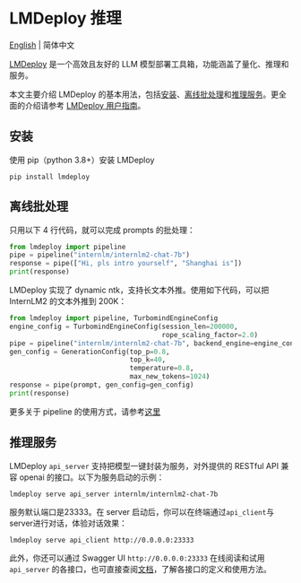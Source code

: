# LMDeploy 推理

[English](lmdeploy.md) | 简体中文

[LMDeploy](https://github.com/InternLM/lmdeploy) 是一个高效且友好的 LLM 模型部署工具箱，功能涵盖了量化、推理和服务。

本文主要介绍 LMDeploy 的基本用法，包括[安装](#安装)、[离线批处理](#离线批处理)和[推理服务](#推理服务)。更全面的介绍请参考 [LMDeploy 用户指南](https://lmdeploy.readthedocs.io/zh-cn/latest/)。


## 安装

使用 pip（python 3.8+）安装 LMDeploy

```shell
pip install lmdeploy
```

## 离线批处理

只用以下 4 行代码，就可以完成 prompts 的批处理：

```python
from lmdeploy import pipeline
pipe = pipeline("internlm/internlm2-chat-7b")
response = pipe(["Hi, pls intro yourself", "Shanghai is"])
print(response)
```

LMDeploy 实现了 dynamic ntk，支持长文本外推。使用如下代码，可以把 InternLM2 的文本外推到 200K：
```python
from lmdeploy import pipeline, TurbomindEngineConfig
engine_config = TurbomindEngineConfig(session_len=200000,
                                      rope_scaling_factor=2.0)
pipe = pipeline("internlm/internlm2-chat-7b", backend_engine=engine_config)
gen_config = GenerationConfig(top_p=0.8,
                              top_k=40,
                              temperature=0.8,
                              max_new_tokens=1024)
response = pipe(prompt, gen_config=gen_config)
print(response)
```

更多关于 pipeline 的使用方式，请参考[这里](https://lmdeploy.readthedocs.io/zh-cn/latest/inference/pipeline.html)

## 推理服务

LMDeploy `api_server` 支持把模型一键封装为服务，对外提供的 RESTful API 兼容 openai 的接口。以下为服务启动的示例：

```shell
lmdeploy serve api_server internlm/internlm2-chat-7b
```

服务默认端口是23333。在 server 启动后，你可以在终端通过`api_client`与server进行对话，体验对话效果：

```shell
lmdeploy serve api_client http://0.0.0.0:23333
```

此外，你还可以通过 Swagger UI `http://0.0.0.0:23333` 在线阅读和试用 `api_server` 的各接口，也可直接查阅[文档](https://lmdeploy.readthedocs.io/zh-cn/latest/serving/restful_api.html)，了解各接口的定义和使用方法。
